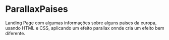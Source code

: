 # ParallaxPaises
Landing Page com algumas informações sobre alguns paises da europa, usando HTML e CSS, aplicando um efeito parallax onnde cria um efeito bem diferente. 
